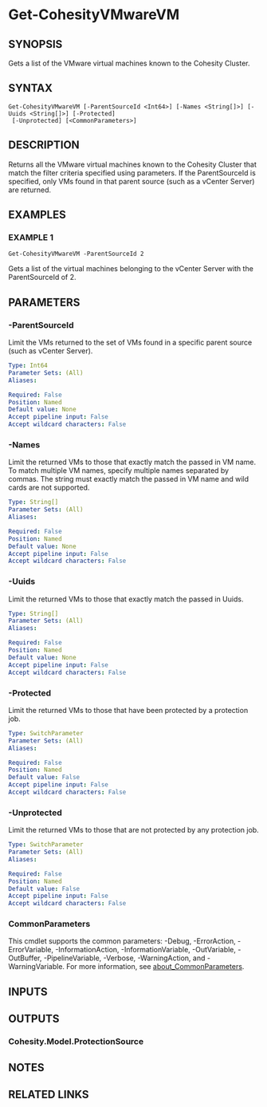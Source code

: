 # Get-CohesityVMwareVM

## SYNOPSIS
Gets a list of the VMware virtual machines known to the Cohesity Cluster.

## SYNTAX

```
Get-CohesityVMwareVM [-ParentSourceId <Int64>] [-Names <String[]>] [-Uuids <String[]>] [-Protected]
 [-Unprotected] [<CommonParameters>]
```

## DESCRIPTION
Returns all the VMware virtual machines known to the Cohesity Cluster that match the filter criteria specified using parameters.
If the ParentSourceId is specified, only VMs found in that parent source (such as a vCenter Server) are returned.

## EXAMPLES

### EXAMPLE 1
```
Get-CohesityVMwareVM -ParentSourceId 2
```

Gets a list of the virtual machines belonging to the vCenter Server with the ParentSourceId of 2.

## PARAMETERS

### -ParentSourceId
Limit the VMs returned to the set of VMs found in a specific parent source (such as vCenter Server).

```yaml
Type: Int64
Parameter Sets: (All)
Aliases:

Required: False
Position: Named
Default value: None
Accept pipeline input: False
Accept wildcard characters: False
```

### -Names
Limit the returned VMs to those that exactly match the passed in VM name.
To match multiple VM names, specify multiple names separated by commas.
The string must exactly match the passed in VM name and wild cards are not supported.

```yaml
Type: String[]
Parameter Sets: (All)
Aliases:

Required: False
Position: Named
Default value: None
Accept pipeline input: False
Accept wildcard characters: False
```

### -Uuids
Limit the returned VMs to those that exactly match the passed in Uuids.

```yaml
Type: String[]
Parameter Sets: (All)
Aliases:

Required: False
Position: Named
Default value: None
Accept pipeline input: False
Accept wildcard characters: False
```

### -Protected
Limit the returned VMs to those that have been protected by a protection job.

```yaml
Type: SwitchParameter
Parameter Sets: (All)
Aliases:

Required: False
Position: Named
Default value: False
Accept pipeline input: False
Accept wildcard characters: False
```

### -Unprotected
Limit the returned VMs to those that are not protected by any protection job.

```yaml
Type: SwitchParameter
Parameter Sets: (All)
Aliases:

Required: False
Position: Named
Default value: False
Accept pipeline input: False
Accept wildcard characters: False
```

### CommonParameters
This cmdlet supports the common parameters: -Debug, -ErrorAction, -ErrorVariable, -InformationAction, -InformationVariable, -OutVariable, -OutBuffer, -PipelineVariable, -Verbose, -WarningAction, and -WarningVariable. For more information, see [about_CommonParameters](http://go.microsoft.com/fwlink/?LinkID=113216).

## INPUTS

## OUTPUTS

### Cohesity.Model.ProtectionSource
## NOTES

## RELATED LINKS
